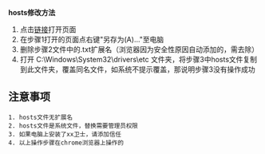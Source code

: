 **hosts修改方法**
 1. 点击[链接](https://raw.githubusercontent.com/karelyang/KarelHosts/master/hosts)打开页面
 2. 在步骤1打开的页面点右键"另存为(A)..."至电脑
 3. 删除步骤2文件中的.txt扩展名（浏览器因为安全性原因自动添加的，需去除）
 4. 打开 C:\Windows\System32\drivers\etc 文件夹，将步骤3中hosts文件复制到此文件夹，覆盖同名文件，如系统不提示覆盖，那说明步骤3没有操作成功
 
注意事项
----
    1. hosts文件无扩展名
    2. hosts文件是系统文件，替换需要管理员权限
    3. 如果电脑上安装了xx卫士，请添加信任
    4. 以上操作步骤在chrome浏览器上操作的
